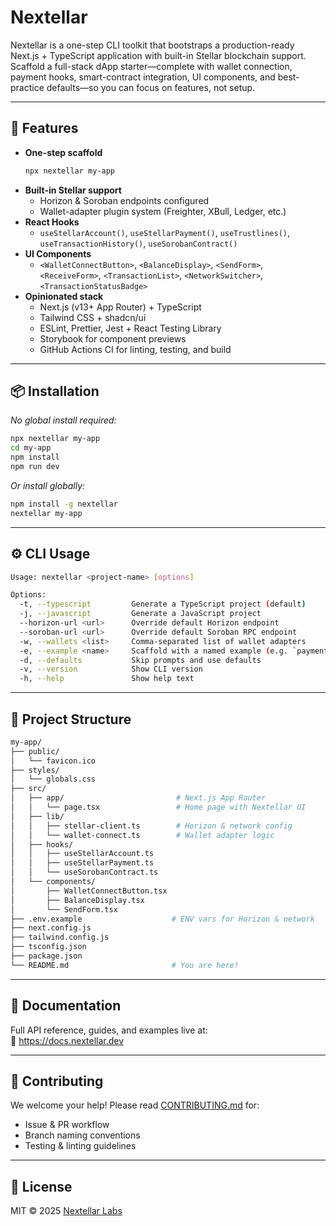 # Nextellar

Nextellar is a one-step CLI toolkit that bootstraps a production-ready Next.js + TypeScript application with built-in Stellar blockchain support. Scaffold a full-stack dApp starter—complete with wallet connection, payment hooks, smart-contract integration, UI components, and best-practice defaults—so you can focus on features, not setup.

---

## 🚀 Features

- **One-step scaffold**  
  ```bash
  npx nextellar my-app
  ```
- **Built-in Stellar support**  
  - Horizon & Soroban endpoints configured  
  - Wallet-adapter plugin system (Freighter, XBull, Ledger, etc.)  
- **React Hooks**  
  - `useStellarAccount()`, `useStellarPayment()`, `useTrustlines()`, `useTransactionHistory()`, `useSorobanContract()`  
- **UI Components**  
  - `<WalletConnectButton>`, `<BalanceDisplay>`, `<SendForm>`, `<ReceiveForm>`, `<TransactionList>`, `<NetworkSwitcher>`, `<TransactionStatusBadge>`  
- **Opinionated stack**  
  - Next.js (v13+ App Router) + TypeScript  
  - Tailwind CSS + shadcn/ui  
  - ESLint, Prettier, Jest + React Testing Library  
  - Storybook for component previews  
  - GitHub Actions CI for linting, testing, and build  

---

## 📦 Installation

_No global install required:_

```bash
npx nextellar my-app
cd my-app
npm install
npm run dev
```

_Or install globally:_

```bash
npm install -g nextellar
nextellar my-app
```

---

## ⚙️ CLI Usage

```bash
Usage: nextellar <project-name> [options]

Options:
  -t, --typescript         Generate a TypeScript project (default)
  -j, --javascript         Generate a JavaScript project
  --horizon-url <url>      Override default Horizon endpoint
  --soroban-url <url>      Override default Soroban RPC endpoint
  -w, --wallets <list>     Comma-separated list of wallet adapters
  -e, --example <name>     Scaffold with a named example (e.g. `payments-demo`)
  -d, --defaults           Skip prompts and use defaults
  -v, --version            Show CLI version
  -h, --help               Show help text
```

---

## 📁 Project Structure

```bash
my-app/
├── public/
│   └── favicon.ico
├── styles/
│   └── globals.css
├── src/
│   ├── app/                         # Next.js App Router
│   │   └── page.tsx                 # Home page with Nextellar UI
│   ├── lib/
│   │   ├── stellar-client.ts        # Horizon & network config
│   │   └── wallet-connect.ts        # Wallet adapter logic
│   ├── hooks/
│   │   ├── useStellarAccount.ts
│   │   ├── useStellarPayment.ts
│   │   └── useSorobanContract.ts
│   └── components/
│       ├── WalletConnectButton.tsx
│       ├── BalanceDisplay.tsx
│       └── SendForm.tsx
├── .env.example                    # ENV vars for Horizon & network
├── next.config.js
├── tailwind.config.js
├── tsconfig.json
├── package.json
└── README.md                       # You are here!
```

---

## 📖 Documentation

Full API reference, guides, and examples live at:  
🔗 https://docs.nextellar.dev

---

## 🤝 Contributing

We welcome your help! Please read [CONTRIBUTING.md](./CONTRIBUTING.md) for:

- Issue & PR workflow  
- Branch naming conventions  
- Testing & linting guidelines  
---

## 📜 License

MIT © 2025 [Nextellar Labs](https://github.com/nextellarlabs)
